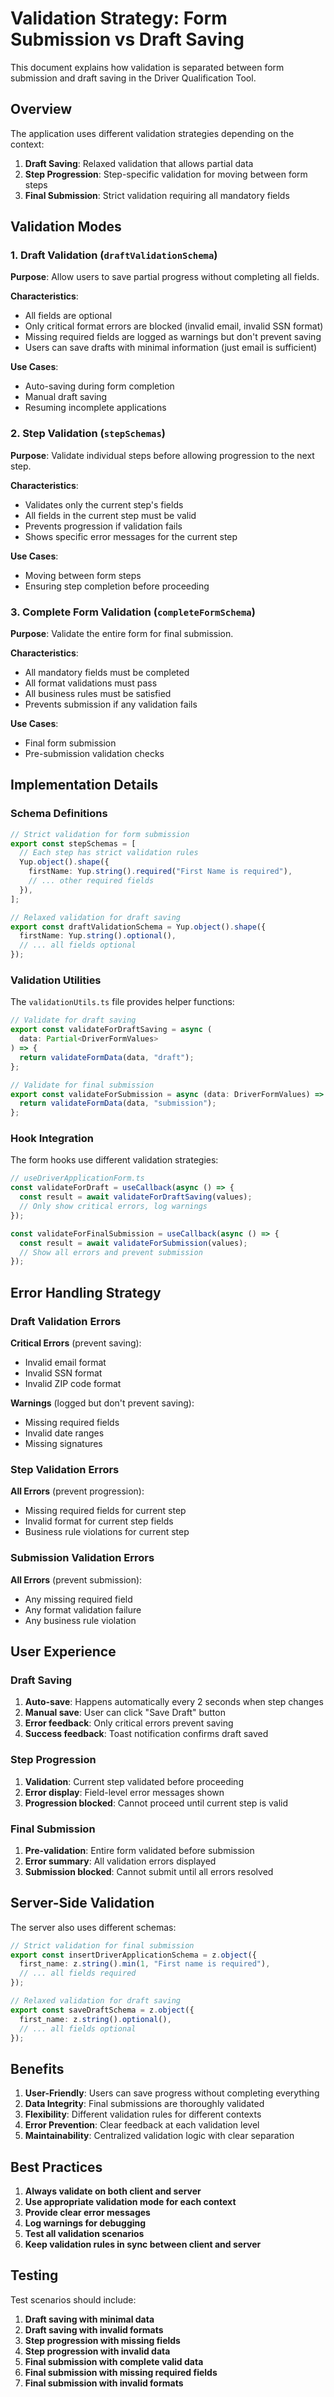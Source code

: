 # Validation Strategy: Form Submission vs Draft Saving

This document explains how validation is separated between form submission and draft saving in the Driver Qualification Tool.

## Overview

The application uses different validation strategies depending on the context:

1. **Draft Saving**: Relaxed validation that allows partial data
2. **Step Progression**: Step-specific validation for moving between form steps
3. **Final Submission**: Strict validation requiring all mandatory fields

## Validation Modes

### 1. Draft Validation (`draftValidationSchema`)

**Purpose**: Allow users to save partial progress without completing all fields.

**Characteristics**:

- All fields are optional
- Only critical format errors are blocked (invalid email, invalid SSN format)
- Missing required fields are logged as warnings but don't prevent saving
- Users can save drafts with minimal information (just email is sufficient)

**Use Cases**:

- Auto-saving during form completion
- Manual draft saving
- Resuming incomplete applications

### 2. Step Validation (`stepSchemas`)

**Purpose**: Validate individual steps before allowing progression to the next step.

**Characteristics**:

- Validates only the current step's fields
- All fields in the current step must be valid
- Prevents progression if validation fails
- Shows specific error messages for the current step

**Use Cases**:

- Moving between form steps
- Ensuring step completion before proceeding

### 3. Complete Form Validation (`completeFormSchema`)

**Purpose**: Validate the entire form for final submission.

**Characteristics**:

- All mandatory fields must be completed
- All format validations must pass
- All business rules must be satisfied
- Prevents submission if any validation fails

**Use Cases**:

- Final form submission
- Pre-submission validation checks

## Implementation Details

### Schema Definitions

```typescript
// Strict validation for form submission
export const stepSchemas = [
  // Each step has strict validation rules
  Yup.object().shape({
    firstName: Yup.string().required("First Name is required"),
    // ... other required fields
  }),
];

// Relaxed validation for draft saving
export const draftValidationSchema = Yup.object().shape({
  firstName: Yup.string().optional(),
  // ... all fields optional
});
```

### Validation Utilities

The `validationUtils.ts` file provides helper functions:

```typescript
// Validate for draft saving
export const validateForDraftSaving = async (
  data: Partial<DriverFormValues>
) => {
  return validateFormData(data, "draft");
};

// Validate for final submission
export const validateForSubmission = async (data: DriverFormValues) => {
  return validateFormData(data, "submission");
};
```

### Hook Integration

The form hooks use different validation strategies:

```typescript
// useDriverApplicationForm.ts
const validateForDraft = useCallback(async () => {
  const result = await validateForDraftSaving(values);
  // Only show critical errors, log warnings
});

const validateForFinalSubmission = useCallback(async () => {
  const result = await validateForSubmission(values);
  // Show all errors and prevent submission
});
```

## Error Handling Strategy

### Draft Validation Errors

**Critical Errors** (prevent saving):

- Invalid email format
- Invalid SSN format
- Invalid ZIP code format

**Warnings** (logged but don't prevent saving):

- Missing required fields
- Invalid date ranges
- Missing signatures

### Step Validation Errors

**All Errors** (prevent progression):

- Missing required fields for current step
- Invalid format for current step fields
- Business rule violations for current step

### Submission Validation Errors

**All Errors** (prevent submission):

- Any missing required field
- Any format validation failure
- Any business rule violation

## User Experience

### Draft Saving

1. **Auto-save**: Happens automatically every 2 seconds when step changes
2. **Manual save**: User can click "Save Draft" button
3. **Error feedback**: Only critical errors prevent saving
4. **Success feedback**: Toast notification confirms draft saved

### Step Progression

1. **Validation**: Current step validated before proceeding
2. **Error display**: Field-level error messages shown
3. **Progression blocked**: Cannot proceed until current step is valid

### Final Submission

1. **Pre-validation**: Entire form validated before submission
2. **Error summary**: All validation errors displayed
3. **Submission blocked**: Cannot submit until all errors resolved

## Server-Side Validation

The server also uses different schemas:

```typescript
// Strict validation for final submission
export const insertDriverApplicationSchema = z.object({
  first_name: z.string().min(1, "First name is required"),
  // ... all fields required
});

// Relaxed validation for draft saving
export const saveDraftSchema = z.object({
  first_name: z.string().optional(),
  // ... all fields optional
});
```

## Benefits

1. **User-Friendly**: Users can save progress without completing everything
2. **Data Integrity**: Final submissions are thoroughly validated
3. **Flexibility**: Different validation rules for different contexts
4. **Error Prevention**: Clear feedback at each validation level
5. **Maintainability**: Centralized validation logic with clear separation

## Best Practices

1. **Always validate on both client and server**
2. **Use appropriate validation mode for each context**
3. **Provide clear error messages**
4. **Log warnings for debugging**
5. **Test all validation scenarios**
6. **Keep validation rules in sync between client and server**

## Testing

Test scenarios should include:

1. **Draft saving with minimal data**
2. **Draft saving with invalid formats**
3. **Step progression with missing fields**
4. **Step progression with invalid data**
5. **Final submission with complete valid data**
6. **Final submission with missing required fields**
7. **Final submission with invalid formats**





